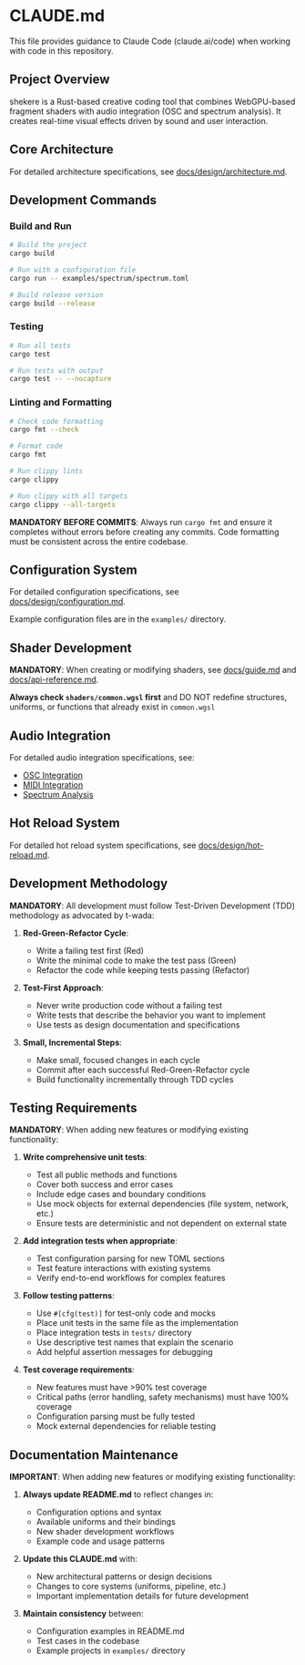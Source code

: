 # CLAUDE.md

This file provides guidance to Claude Code (claude.ai/code) when working with code in this repository.

## Project Overview

shekere is a Rust-based creative coding tool that combines WebGPU-based fragment shaders with audio integration (OSC and spectrum analysis). It creates real-time visual effects driven by sound and user interaction.

## Core Architecture

For detailed architecture specifications, see [docs/design/architecture.md](docs/design/architecture.md).

## Development Commands

### Build and Run
```bash
# Build the project
cargo build

# Run with a configuration file
cargo run -- examples/spectrum/spectrum.toml

# Build release version
cargo build --release
```

### Testing
```bash
# Run all tests
cargo test

# Run tests with output
cargo test -- --nocapture
```

### Linting and Formatting
```bash
# Check code formatting
cargo fmt --check

# Format code
cargo fmt

# Run clippy lints
cargo clippy

# Run clippy with all targets
cargo clippy --all-targets
```

**MANDATORY BEFORE COMMITS**: Always run `cargo fmt` and ensure it completes without errors before creating any commits. Code formatting must be consistent across the entire codebase.

## Configuration System

For detailed configuration specifications, see [docs/design/configuration.md](docs/design/configuration.md).

Example configuration files are in the `examples/` directory.

## Shader Development

**MANDATORY**: When creating or modifying shaders,
 see [docs/guide.md](docs/guide.md) and [docs/api-reference.md](docs/api-reference.md).

**Always check `shaders/common.wgsl` first** and
DO NOT redefine structures, uniforms, or functions that already exist in `common.wgsl`

## Audio Integration

For detailed audio integration specifications, see:
- [OSC Integration](docs/design/osc.md)
- [MIDI Integration](docs/design/midi.md)
- [Spectrum Analysis](docs/design/spectrum.md)

## Hot Reload System

For detailed hot reload system specifications, see [docs/design/hot-reload.md](docs/design/hot-reload.md).


## Development Methodology

**MANDATORY**: All development must follow Test-Driven Development (TDD) methodology as advocated by t-wada:

1. **Red-Green-Refactor Cycle**:
   - Write a failing test first (Red)
   - Write the minimal code to make the test pass (Green)
   - Refactor the code while keeping tests passing (Refactor)

2. **Test-First Approach**:
   - Never write production code without a failing test
   - Write tests that describe the behavior you want to implement
   - Use tests as design documentation and specifications

3. **Small, Incremental Steps**:
   - Make small, focused changes in each cycle
   - Commit after each successful Red-Green-Refactor cycle
   - Build functionality incrementally through TDD cycles

## Testing Requirements

**MANDATORY**: When adding new features or modifying existing functionality:

1. **Write comprehensive unit tests**:
   - Test all public methods and functions
   - Cover both success and error cases
   - Include edge cases and boundary conditions
   - Use mock objects for external dependencies (file system, network, etc.)
   - Ensure tests are deterministic and not dependent on external state

2. **Add integration tests when appropriate**:
   - Test configuration parsing for new TOML sections
   - Test feature interactions with existing systems
   - Verify end-to-end workflows for complex features

3. **Follow testing patterns**:
   - Use `#[cfg(test)]` for test-only code and mocks
   - Place unit tests in the same file as the implementation
   - Place integration tests in `tests/` directory
   - Use descriptive test names that explain the scenario
   - Add helpful assertion messages for debugging

4. **Test coverage requirements**:
   - New features must have >90% test coverage
   - Critical paths (error handling, safety mechanisms) must have 100% coverage
   - Configuration parsing must be fully tested
   - Mock external dependencies for reliable testing

## Documentation Maintenance

**IMPORTANT**: When adding new features or modifying existing functionality:

1. **Always update README.md** to reflect changes in:
   - Configuration options and syntax
   - Available uniforms and their bindings
   - New shader development workflows
   - Example code and usage patterns

2. **Update this CLAUDE.md** with:
   - New architectural patterns or design decisions
   - Changes to core systems (uniforms, pipeline, etc.)
   - Important implementation details for future development

3. **Maintain consistency** between:
   - Configuration examples in README.md
   - Test cases in the codebase
   - Example projects in `examples/` directory
